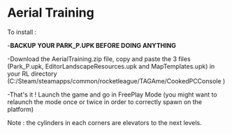 # Aerial Training

To install :

-<b>BACKUP YOUR PARK_P.UPK BEFORE DOING ANYTHING</b>

-Download the AerialTraining.zip file, copy and paste the 3 files (Park_P.upk, EditorLandscapeResources.upk and MapTemplates.upk) in your RL directory (C:/Steam/steamapps/common/rocketleague/TAGAme/CookedPCConsole )

-That's it ! Launch the game and go in FreePlay Mode (you might want to relaunch the mode once or twice in order to correctly spawn on the platform)

Note : the cylinders in each corners are elevators to the next levels.
